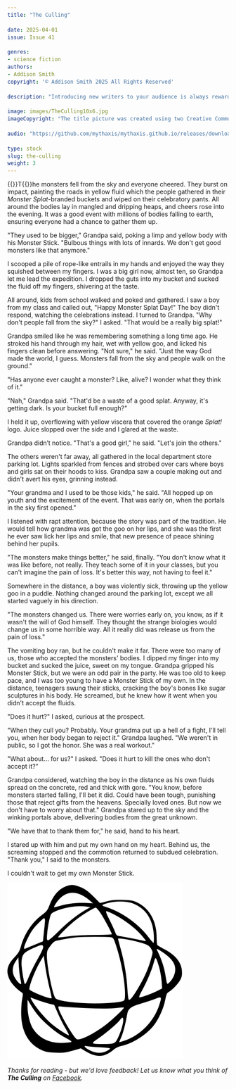 ```yaml
---
title: "The Culling"

date: 2025-04-01
issue: Issue 41

genres:
- science fiction
authors:
- Addison Smith
copyright: '© Addison Smith 2025 All Rights Reserved'

description: "Introducing new writers to your audience is always rewarding for a magazine editor, but a parallel pleasure is welcoming contributors back to share more of their work. They have to justify it, though: the editor must not fall back on nostalgia, having them back just for old time's sake. Fortunately for me, Addison Smith's strange little stories always have a little something."

image: images/TheCulling10x6.jpg
imageCopyright: "The title picture was created using two Creative Commons images by [Charles](https://www.pexels.com/photo/kids-trick-or-treating-in-halloween-costumes-near-house-entrance-5859424/) [Parker](https://www.pexels.com/photo/multiracial-kids-in-halloween-costumes-near-decorations-5859379/) - many thanks!"

audio: "https://github.com/mythaxis/mythaxis.github.io/releases/download/i40/3.The.Culling.mp3"

type: stock
slug: the-culling
weight: 3
---
```


{{<glyph>}}T{{</glyph>}}he monsters fell from the sky and everyone cheered. They burst on impact, painting the roads in yellow fluid which the people gathered in their *Monster Splat*-branded buckets and wiped on their celebratory pants. All around the bodies lay in mangled and dripping heaps, and cheers rose into the evening. It was a good event with millions of bodies falling to earth, ensuring everyone had a chance to gather them up.

"They used to be bigger," Grandpa said, poking a limp and yellow body with his Monster Stick. "Bulbous things with lots of innards. We don't get good monsters like that anymore."

I scooped a pile of rope-like entrails in my hands and enjoyed the way they squished between my fingers. I was a big girl now, almost ten, so Grandpa let me lead the expedition. I dropped the guts into my bucket and sucked the fluid off my fingers, shivering at the taste. 

All around, kids from school walked and poked and gathered. I saw a boy from my class and called out, "Happy Monster Splat Day!" The boy didn't respond, watching the celebrations instead. I turned to Grandpa. "Why don't people fall from the sky?" I asked. "That would be a really big splat!"

Grandpa smiled like he was remembering something a long time ago. He stroked his hand through my hair, wet with yellow goo, and licked his fingers clean before answering. "Not sure," he said. "Just the way God made the world, I guess. Monsters fall from the sky and people walk on the ground."

"Has anyone ever caught a monster? Like, alive? I wonder what they think of it."

"Nah," Grandpa said. "That'd be a waste of a good splat. Anyway, it's getting dark. Is your bucket full enough?"

I held it up, overflowing with yellow viscera that covered the orange *Splat!* logo. Juice slopped over the side and I glared at the waste.

Grandpa didn’t notice. "That's a good girl," he said. "Let's join the others."

The others weren't far away, all gathered in the local department store parking lot. Lights sparkled from fences and strobed over cars where boys and girls sat on their hoods to kiss. Grandpa saw a couple making out and didn't avert his eyes, grinning instead.

"Your grandma and I used to be those kids," he said. "All hopped up on youth and the excitement of the event. That was early on, when the portals in the sky first opened."

I listened with rapt attention, because the story was part of the tradition. He would tell how grandma was got the goo on her lips, and she was the first he ever saw lick her lips and smile, that new presence of peace shining behind her pupils.

"The monsters make things better," he said, finally. "You don't know what it was like before, not really. They teach some of it in your classes, but you can't imagine the pain of loss. It's better this way, not having to feel it."

Somewhere in the distance, a boy was violently sick, throwing up the yellow goo in a puddle. Nothing changed around the parking lot, except we all started vaguely in his direction.

"The monsters changed us. There were worries early on, you know, as if it wasn't the will of God himself. They thought the strange biologies would change us in some horrible way. All it really did was release us from the pain of loss."

The vomiting boy ran, but he couldn't make it far. There were too many of us, those who accepted the monsters' bodies. I dipped my finger into my bucket and sucked the juice, sweet on my tongue. Grandpa gripped his Monster Stick, but we were an odd pair in the party. He was too old to keep pace, and I was too young to have a Monster Stick of my own. In the distance, teenagers swung their sticks, cracking the boy's bones like sugar sculptures in his body. He screamed, but he knew how it went when you didn't accept the fluids.

"Does it hurt?" I asked, curious at the prospect.

"When they cull you? Probably. Your grandma put up a hell of a fight, I'll tell you, when her body began to reject it." Grandpa laughed. "We weren't in public, so I got the honor. She was a real workout."

"What about… for us?" I asked. "Does it hurt to kill the ones who don't accept it?"

Grandpa considered, watching the boy in the distance as his own fluids spread on the concrete, red and thick with gore. "You know, before monsters started falling, I'll bet it did. Could have been tough, punishing those that reject gifts from the heavens. Specially loved ones. But now we don't have to worry about that." Grandpa stared up to the sky and the winking portals above, delivering bodies from the great unknown.

"We have that to thank them for," he said, hand to his heart.

I stared up with him and put my own hand on my heart. Behind us, the screaming stopped and the commotion returned to subdued celebration. "Thank you," I said to the monsters.

I couldn't wait to get my own Monster Stick.

![Orbit-lrg](images/Orbit.svg)

*Thanks for reading - but we'd love feedback! Let us know what you think of **The Culling** on [Facebook](https://www.facebook.com/MythaxisMagazine/posts/).*
